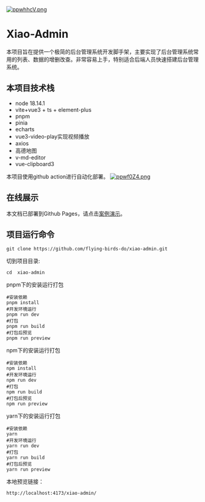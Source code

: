 [![ppwhhcV.png](https://s1.ax1x.com/2023/03/23/ppwhhcV.png)](https://imgse.com/i/ppwhhcV)
# Xiao-Admin

本项目旨在提供一个极简的后台管理系统开发脚手架，主要实现了后台管理系统常用的列表、数据的增删改查。非常容易上手，特别适合后端人员快速搭建后台管理系统。

## 本项目技术栈
- node 18.14.1
- vite+vue3 + ts + element-plus
- pnpm
- pinia
- echarts
- vue3-video-play实现视频播放
- axios
- 高德地图
- v-md-editor
- vue-clipboard3

本项目使用github action进行自动化部署。
[![ppwf0Z4.png](https://s1.ax1x.com/2023/03/23/ppwf0Z4.png)](https://imgse.com/i/ppwf0Z4)

## 在线展示

本文档已部署到Github Pages，请点击[案例演示](https://flying-birds-do.github.io/xiao-admin/)。

## 项目运行命令

```shell
git clone https://github.com/flying-birds-do/xiao-admin.git
```
切到项目目录:
```shell
cd  xiao-admin
```
pnpm下的安装运行打包
```shell
#安装依赖
pnpm install
#开发环境运行
pnpm run dev
#打包
pnpm run build
#打包后预览
pnpm run preview
```
npm下的安装运行打包
```shell
#安装依赖
npm install
#开发环境运行
npm run dev
#打包
npm run build
#打包后预览
npm run preview
```
yarn下的安装运行打包
```shell
#安装依赖
yarn
#开发环境运行
yarn run dev
#打包
yarn run build
#打包后预览
yarn run preview
```
本地预览链接：
```
http://localhost:4173/xiao-admin/
```
